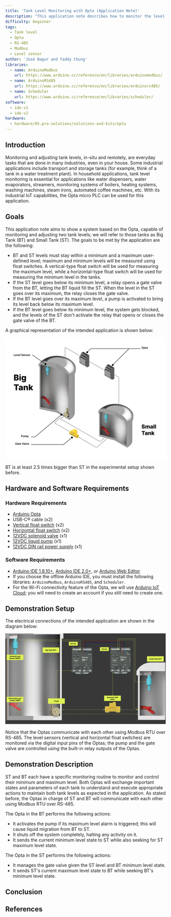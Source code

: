 ```yaml
---
title: 'Tank Level Monitoring with Opta (Application Note)'
description: "This application note describes how to monitor the level in tanks using the Arduino® Opta."
difficulty: beginner
tags:
  - Tank level
  - Opta
  - RS-485
  - Modbus
  - Level sensor
author: 'José Bagur and Taddy Chung'
libraries:
  - name: ArduinoModbus
    url: https://www.arduino.cc/reference/en/libraries/arduinomodbus/
  - name: ArduinoRS485
    url: https://www.arduino.cc/reference/en/libraries/arduinors485/
  - name: Scheduler
    url: https://www.arduino.cc/reference/en/libraries/scheduler/
software:
  - ide-v1
  - ide-v2
hardware:
  - hardware/05.pro-solutions/solutions-and-kits/opta
---
```


## Introduction

Monitoring and adjusting tank levels, in-situ and remotely, are everyday tasks that are done in many industries, even in your house. Some industrial applications include transport and storage tanks (for example, think of a tank in a water treatment plant). In household applications, tank level monitoring is essential for applications like water dispensers, water evaporators, streamers, monitoring systems of boilers, heating systems, washing machines, steam irons, automated coffee machines, etc. With its industrial IoT capabilities, the Opta micro PLC can be used for this application. 

## Goals

This application note aims to show a system based on the Opta, capable of monitoring and adjusting two tank levels; we will refer to those tanks as Big Tank (BT) and Small Tank (ST). The goals to be met by the application are the following:

- BT and ST levels must stay within a minimum and a maximum user-defined level; maximum and minimum levels will be measured using float switches. A vertical-type float switch will be used for measuring the maximum level, while a horizontal-type float switch will be used for measuring the minimum level in the tanks.
- If the ST level goes below its minimum level, a relay opens a gate valve from the BT, letting the BT liquid fill the ST. When the level in the ST goes over its maximum, the relay closes the gate valve.
- If the BT level goes over its maximum level, a pump is activated to bring its level back below its maximum level.
- If the BT level goes below its minimum level, the system gets blocked, and the levels of the ST don't activate the relay that opens or closes the gate valve of the BT.

A graphical representation of the intended application is shown below:

![Graphical representation of the tank level monitoring application.](assets/application_represetation.png)

BT is at least 2.5 times bigger than ST in the experimental setup shown before.

## Hardware and Software Requirements

### Hardware Requirements

- [Arduino Opta](https://store.arduino.cc/products/nicla-sense-me)
- USB-C® cable (x2)
- [Vertical float switch](https://export.rsdelivers.com/product/rs-pro/rs-pro-vertical-pp-float-switch-float-300mm-cable/0519242) (x2)
- [Horizontal float switch](https://export.rsdelivers.com/product/rs-pro/rs-pro-horizontal-external-nylon-float-switch-1m/1748421) (x2)
- [12VDC solenoid valve](https://www.sparkfun.com/products/10456) (x1) 
- [12VDC liquid pump](https://www.sparkfun.com/products/10455) (x1)
- [12VDC DIN rail power supply](https://uk.rs-online.com/web/p/din-rail-power-supplies/2411620) (x1)

### Software Requirements

- [Arduino IDE 1.8.10+](https://www.arduino.cc/en/software), [Arduino IDE 2.0+](https://www.arduino.cc/en/software), or [Arduino Web Editor](https://create.arduino.cc/editor)
- If you choose the offline Arduino IDE, you must install the following libraries: `ArduinoModbus`, `ArduinoRS485`, and `Scheduler`.
- For the Wi-Fi connectivity feature of the Opta, we will use [Arduino IoT Cloud](https://create.arduino.cc/iot/things); you will need to create an account if you still need to create one.

## Demonstration Setup

The electrical connections of the intended application are shown in the diagram below:

![Electrical conenctions of the application.](assets/electrical_connections.png)

Notice that the Optas communicate with each other using Modbus RTU over RS-485. The level sensors (vertical and horizontal float switches) are monitored via the digital input pins of the Optas; the pump and the gate valve are controlled using the built-in relay outputs of the Optas.

## Demonstration Description

ST and BT each have a specific monitoring routine to monitor and control their minimum and maximum level. Both Optas will exchange important states and parameters of each tank to understand and execute appropriate actions to maintain both tank levels as expected in the application. As stated before, the Optas in charge of ST and BT will communicate with each other using Modbus RTU over RS-485.

The Opta in the BT performs the following actions:

- It activates the pump if its maximum level alarm is triggered; this will cause liquid migration from BT to ST. 
- It shuts off the system completely, halting any activity on it.
- It sends the current minimum level state to ST while also seeking for ST maximum level state. 

The Opta in the ST performs the following actions:

- It manages the gate valve given the ST level and BT minimum level state. 
- It sends ST's current maximum level state to BT while seeking BT's minimum level state. 

## Conclusion

## References 